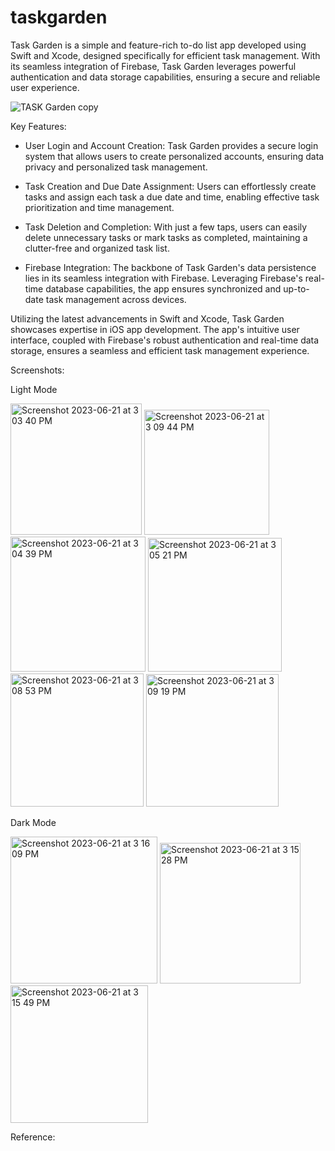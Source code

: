 # taskgarden
Task Garden is a simple and feature-rich to-do list app developed using Swift and Xcode, designed specifically for efficient task management. With its seamless integration of Firebase, Task Garden leverages powerful authentication and data storage capabilities, ensuring a secure and reliable user experience.

![TASK Garden copy](https://github.com/aditih1800/taskgarden/assets/111460362/70c3343e-fe2a-409b-b17c-e1e0e6739f70)


Key Features:

- User Login and Account Creation: Task Garden provides a secure login system that allows users to create personalized accounts, ensuring data privacy and personalized task management.

- Task Creation and Due Date Assignment: Users can effortlessly create tasks and assign each task a due date and time, enabling effective task prioritization and time management.

- Task Deletion and Completion: With just a few taps, users can easily delete unnecessary tasks or mark tasks as completed, maintaining a clutter-free and organized task list.

- Firebase Integration: The backbone of Task Garden's data persistence lies in its seamless integration with Firebase. Leveraging Firebase's real-time database capabilities, the app ensures synchronized and up-to-date task management across devices.

Utilizing the latest advancements in Swift and Xcode, Task Garden showcases expertise in iOS app development. The app's intuitive user interface, coupled with Firebase's robust authentication and real-time data storage, ensures a seamless and efficient task management experience.

Screenshots:

Light Mode

<img width="210" alt="Screenshot 2023-06-21 at 3 03 40 PM" src="https://github.com/aditih1800/taskgarden/assets/111460362/053ea192-0558-4ed1-b151-edf7dd3de76d">

<img width="200" alt="Screenshot 2023-06-21 at 3 09 44 PM" src="https://github.com/aditih1800/taskgarden/assets/111460362/0b189c4c-151f-4187-acd1-24aea3e9e76c">

<img width="216" alt="Screenshot 2023-06-21 at 3 04 39 PM" src="https://github.com/aditih1800/taskgarden/assets/111460362/c82c1ffa-5b4c-4e7a-a3d9-edf7b16bc02c">

<img width="214" alt="Screenshot 2023-06-21 at 3 05 21 PM" src="https://github.com/aditih1800/taskgarden/assets/111460362/9edcf9d5-22cf-4bf8-b650-e7942b5efe1e">

<img width="213" alt="Screenshot 2023-06-21 at 3 08 53 PM" src="https://github.com/aditih1800/taskgarden/assets/111460362/9a3ddf69-1ba4-4a9e-8909-924fcc5d8594">

<img width="212" alt="Screenshot 2023-06-21 at 3 09 19 PM" src="https://github.com/aditih1800/taskgarden/assets/111460362/d83a1416-32c9-4a7e-bce5-f44d6f95c1ac">


Dark Mode

<img width="235" alt="Screenshot 2023-06-21 at 3 16 09 PM" src="https://github.com/aditih1800/taskgarden/assets/111460362/f2d50d41-96d6-408f-b3c9-ac3ae053b7ab">

<img width="225" alt="Screenshot 2023-06-21 at 3 15 28 PM" src="https://github.com/aditih1800/taskgarden/assets/111460362/e30edc2b-6398-452e-9a08-b388055206df">

<img width="220" alt="Screenshot 2023-06-21 at 3 15 49 PM" src="https://github.com/aditih1800/taskgarden/assets/111460362/d720d6ac-34cd-4cfe-bf48-e20a87a98b90">

Reference:


